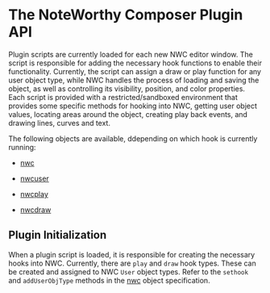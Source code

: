 # The NoteWorthy Composer Plugin API

Plugin scripts are currently loaded for each new NWC editor window. The script is responsible for adding the necessary hook functions to enable their functionality. Currently, the script can assign a draw or play function for any user object type, while NWC handles the process of loading and saving the object, as well as controlling its visibility, position, and color properties. Each script is provided with a restricted/sandboxed environment that provides some specific methods for hooking into NWC, getting user object values, locating areas around the object, creating play back events, and drawing lines, curves and text.

The following objects are available, ddepending on which hook is currently running:

- [nwc](nwc.md)

- [nwcuser](nwcuser.md)

- [nwcplay](nwcplay.md)

- [nwcdraw](nwcdraw.md) 


## Plugin Initialization

When a plugin script is loaded, it is responsible for creating the necessary hooks into NWC. Currently, there are `play` and `draw` hook types. These can be created and assigned to NWC `User` object types. Refer to the `sethook` and `addUserObjType` methods in the [nwc](nwc.md) object specification. 
